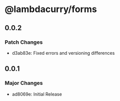 # @lambdacurry/forms

## 0.0.2

### Patch Changes

- d3ab83e: Fixed errors and versioning differences

## 0.0.1

### Major Changes

- ad8069e: Initial Release
